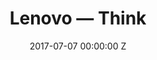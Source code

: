 ---
title: Lenovo — Think
date: 2017-07-07 00:00:00 Z
categories:
- commercial
position: 12
is-front: false
image: "/uploads/lenovo-think.jpg"
vimeo: 156693561
director: Emile Rafael
production-company: Love Savage
camera: Arri Alexa Studio with Hawk V-Lite Vintage '74
layout: project
---